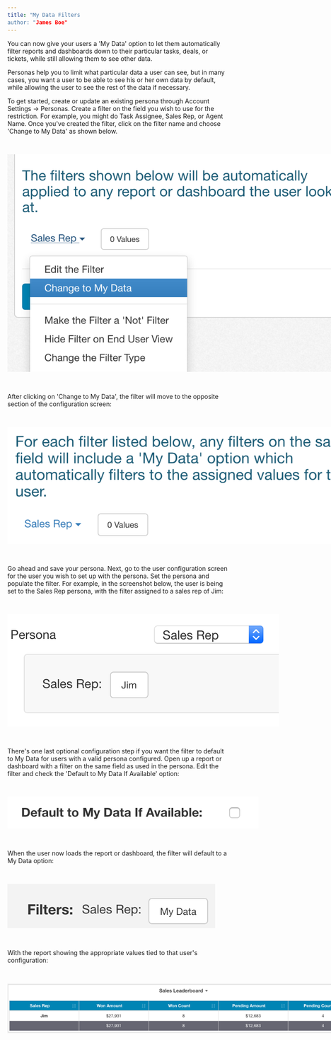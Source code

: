 ```yaml
---
title: "My Data Filters
author: "James Boe"
---
```


You can now give your users a 'My Data' option to let them automatically filter reports and dashboards down to their particular tasks, deals, or tickets, while still allowing them to see other data.<!--more-->

Personas help you to limit what particular data a user can see, but in many cases, you want a user to be able to see his or her own data by default, while allowing the user to see the rest of the data if necessary. 

To get started, create or update an existing persona through Account Settings -> Personas. Create a filter on the field you wish to use for the restriction. For example, you might do Task Assignee, Sales Rep, or Agent Name. Once you've created the filter, click on the filter name and choose 'Change to My Data' as shown below.

<img style="max-width:800px;margin-top:30px;margin-bottom:30px" src="/images/my_data_persona_config1.png" alt="My Data Configuration Step 1" class="img img-responsive"/>

After clicking on 'Change to My Data', the filter will move to the opposite section of the configuration screen:

<img style="max-width:800px;margin-top:30px;margin-bottom:30px" src="/images/my_data_persona_config2.png" alt="My Data Configuration Step 2" class="img img-responsive"/>

Go ahead and save your persona. Next, go to the user configuration screen for the user you wish to set up with the persona. Set the persona and populate the filter. For example, in the screenshot below, the user is being set to the Sales Rep persona, with the filter assigned to a sales rep of Jim:

<img style="max-width:800px;margin-top:30px;margin-bottom:30px" src="/images/my_data_user_configuration.png" alt="My Data Configuration Step 3" class="img img-responsive"/>

There's one last optional configuration step if you want the filter to default to My Data for users with a valid persona configured. Open up a report or dashboard with a filter on the same field as used in the persona. Edit the filter and check the 'Default to My Data If Available' option:

<img style="max-width:800px;margin-top:30px;margin-bottom:30px" src="/images/my_data_filter_configuration.png" alt="My Data Configuration Step 4" class="img img-responsive"/>

When the user now loads the report or dashboard, the filter will default to a My Data option:

<img style="max-width:800px;margin-top:30px;margin-bottom:30px" src="/images/my_data_end_filter.png" alt="My Data Configuration Step 5" class="img img-responsive"/>

With the report showing the appropriate values tied to that user's configuration:

<img style="max-width:800px;margin-top:30px;margin-bottom:30px" src="/images/my_data_filtered.png" alt="My Data Configuration Step 6" class="img img-responsive"/>